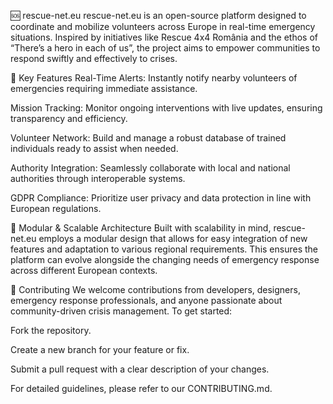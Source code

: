 🆘 rescue-net.eu
rescue-net.eu is an open-source platform designed to coordinate and mobilize volunteers across Europe in real-time emergency situations. Inspired by initiatives like Rescue 4x4 România and the ethos of “There’s a hero in each of us”, the project aims to empower communities to respond swiftly and effectively to crises.

🚀 Key Features
Real-Time Alerts: Instantly notify nearby volunteers of emergencies requiring immediate assistance.

Mission Tracking: Monitor ongoing interventions with live updates, ensuring transparency and efficiency.

Volunteer Network: Build and manage a robust database of trained individuals ready to assist when needed.

Authority Integration: Seamlessly collaborate with local and national authorities through interoperable systems.

GDPR Compliance: Prioritize user privacy and data protection in line with European regulations.

🧱 Modular & Scalable Architecture
Built with scalability in mind, rescue-net.eu employs a modular design that allows for easy integration of new features and adaptation to various regional requirements. This ensures the platform can evolve alongside the changing needs of emergency response across different European contexts.

🤝 Contributing
We welcome contributions from developers, designers, emergency response professionals, and anyone passionate about community-driven crisis management. To get started:

Fork the repository.

Create a new branch for your feature or fix.

Submit a pull request with a clear description of your changes.

For detailed guidelines, please refer to our CONTRIBUTING.md.

